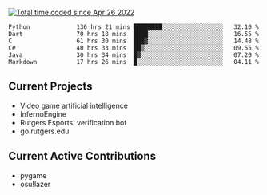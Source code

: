 <a href="https://wakatime.com/@9797ee4f-4108-45bb-8fc2-b36b9c1a1c89"><img src="https://wakatime.com/badge/user/9797ee4f-4108-45bb-8fc2-b36b9c1a1c89.svg?style=for-the-badge" alt="Total time coded since Apr 26 2022" /></a>

<!--START_SECTION:waka-->

```text
Python             136 hrs 21 mins ████████░░░░░░░░░░░░░░░░░   32.10 %
Dart               70 hrs 18 mins  ████░░░░░░░░░░░░░░░░░░░░░   16.55 %
C                  61 hrs 30 mins  ███▓░░░░░░░░░░░░░░░░░░░░░   14.48 %
C#                 40 hrs 33 mins  ██▒░░░░░░░░░░░░░░░░░░░░░░   09.55 %
Java               30 hrs 34 mins  █▓░░░░░░░░░░░░░░░░░░░░░░░   07.20 %
Markdown           17 hrs 26 mins  █░░░░░░░░░░░░░░░░░░░░░░░░   04.11 %
```

<!--END_SECTION:waka-->

## Current Projects
 - Video game artificial intelligence
 - InfernoEngine
 - Rutgers Esports' verification bot
 - go.rutgers.edu

## Current Active Contributions
 - pygame
 - osu!lazer
